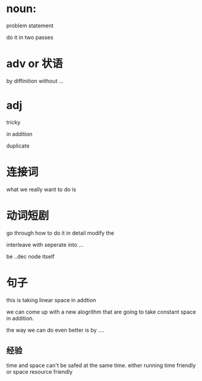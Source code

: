 # noun:
problem statement


do it in two passes




# adv or 状语
by diffinition
without ...


# adj
tricky

in addition

duplicate



# 连接词

what we really want to do is 


# 动词短剧
go through how to do it in detail
modify the 


interleave with   seperate into ...


be ..dec node  itself

# 句子
this is taking linear space in addtion 

we can come up with a new alogrithm that are going to take constant space in addition.

the way we can do even better is by ....

## 经验
time and space can't be safed at the same time.
either running time friendly or space resource friendly
